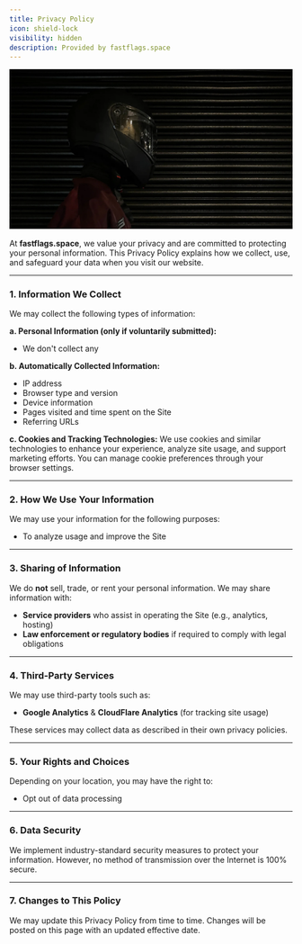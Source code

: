 ```yaml
---
title: Privacy Policy
icon: shield-lock
visibility: hidden
description: Provided by fastflags.space
---
```


![](assets/pbc.png)

At **fastflags.space**, we value your privacy and are committed to protecting your personal information. This Privacy Policy explains how we collect, use, and safeguard your data when you visit our website.

---

### 1. Information We Collect

We may collect the following types of information:

**a. Personal Information (only if voluntarily submitted):**

* We don't collect any

**b. Automatically Collected Information:**

* IP address
* Browser type and version
* Device information
* Pages visited and time spent on the Site
* Referring URLs

**c. Cookies and Tracking Technologies:**
We use cookies and similar technologies to enhance your experience, analyze site usage, and support marketing efforts. You can manage cookie preferences through your browser settings.

---

### 2. How We Use Your Information

We may use your information for the following purposes:

* To analyze usage and improve the Site

---

### 3. Sharing of Information

We do **not** sell, trade, or rent your personal information. We may share information with:

* **Service providers** who assist in operating the Site (e.g., analytics, hosting)
* **Law enforcement or regulatory bodies** if required to comply with legal obligations

---

### 4. Third-Party Services

We may use third-party tools such as:

* **Google Analytics** & **CloudFlare Analytics** (for tracking site usage)

These services may collect data as described in their own privacy policies.

---

### 5. Your Rights and Choices

Depending on your location, you may have the right to:

* Opt out of data processing

---

### 6. Data Security

We implement industry-standard security measures to protect your information. However, no method of transmission over the Internet is 100% secure.

---

### 7. Changes to This Policy

We may update this Privacy Policy from time to time. Changes will be posted on this page with an updated effective date.
